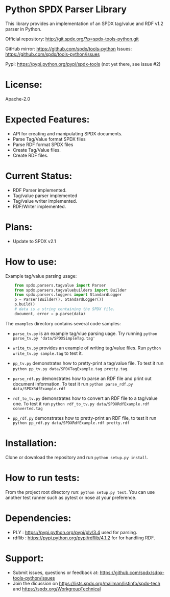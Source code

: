Python SPDX Parser Library
==========================

This library provides an implementation of an SPDX tag/value and RDF v1.2 parser in Python.

Official repository: http://git.spdx.org/?p=spdx-tools-python.git

GitHub mirror: https://github.com/spdx/tools-python
Issues: https://github.com/spdx/tools-python/issues

Pypi: https://pypi.python.org/pypi/spdx-tools (not yet there, see issue #2)


License:
========

Apache-2.0


Expected Features:
==================

* API for creating and manipulating SPDX documents.
* Parse Tag/Value format SPDX files
* Parse RDF format SPDX files
* Create Tag/Value files.
* Create RDF files.


Current Status:
===============

* RDF Parser implemented.
* Tag/value parser implemented
* Tag/value writer implemented.
* RDF/Writer implemented.


Plans:
======

* Update to SPDX v2.1


How to use:
===========

Example tag/value parsing usage:
```Python
    from spdx.parsers.tagvalue import Parser
    from spdx.parsers.tagvaluebuilders import Builder
    from spdx.parsers.loggers import StandardLogger
    p = Parser(Builder(), StandardLogger())
    p.build()
    # data is a string containing the SPDX file.
    document, error = p.parse(data)

```

The `examples` directory contains several code samples:

* `parse_tv.py` is an example tag/vlue parsing uage.
  Try running `python parse_tv.py 'data/SPDXSimpleTag.tag' `

* `write_tv.py` provides an example of writing tag/value files.
  Run `python write_tv.py sample.tag` to test it.

* `pp_tv.py` demonstrates how to pretty-print a tag/value file.
   To test it run `python pp_tv.py data/SPDXTagExample.tag pretty.tag`.

* `parse_rdf.py` demonstrates how to parse an RDF file and print out document 
   information. To test it run `python parse_rdf.py data/SPDXRdfExample.rdf`

* `rdf_to_tv.py` demonstrates how to convert an RDF file to a tag/value one.
   To test it run `python rdf_to_tv.py data/SPDXRdfExample.rdf converted.tag`

* `pp_rdf.py` demonstrates how to pretty-print an RDF file, to test it run 
  `python pp_rdf.py data/SPDXRdfExample.rdf pretty.rdf`


Installation:
=============

Clone or download the repository and run `python setup.py install`.


How to run tests:
=================

From the project root directory run: `python setup.py test`.
You can use another test runner such as pytest or nose at your preference.


Dependencies:
=============

* PLY : https://pypi.python.org/pypi/ply/3.4 used for parsing.
* rdflib : https://pypi.python.org/pypi/rdflib/4.1.2 for for handling RDF. 


Support:
=======

* Submit issues, questions or feedback at: https://github.com/spdx/sdpx-tools-python/issues
* Join the dicussion on https://lists.spdx.org/mailman/listinfo/spdx-tech and 
  https://spdx.org/WorkgroupTechnical
